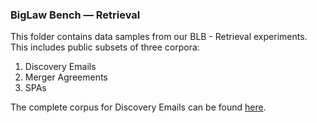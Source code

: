 ### BigLaw Bench — Retrieval
This folder contains data samples from our BLB - Retrieval experiments. This includes public subsets of three corpora:
1. Discovery Emails
2. Merger Agreements
3. SPAs
  
The complete corpus for Discovery Emails can be found [here](https://foia.state.gov/search/results.aspx?collection=Clinton_Email).
